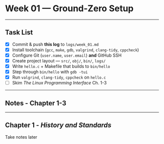 # Week 01 — Ground-Zero Setup

---

## Task List

- [x] Commit & push **this log** to `logs/week_01.md`
- [x] Install toolchain (`gcc`, `make`, `gdb`, `valgrind`, `clang-tidy`, `cppcheck`)
- [x] Configure Git (`user.name`, `user.email`) **and** GitHub SSH
- [x] Create project layout — `src/`, `obj/`, `bin/`, `logs/`
- [x] Write `hello.c` + Makefile that builds to `bin/hello`
- [x] Step through `bin/hello` with `gdb -tui`
- [x] Run `valgrind`, `clang-tidy`, `cppcheck` on `hello.c`
- [ ] Skim *The Linux Programming Interface* Ch. 1-3

---

## Notes - Chapter 1-3

---
## Chapter 1 - *History and Standards*

Take notes later